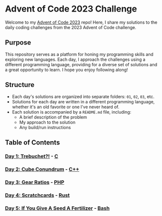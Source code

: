 # Advent of Code 2023 Challenge

Welcome to my [Advent of Code 2023](https://adventofcode.com/2023) repo! Here, I share my solutions to the daily coding challenges from the 2023 Advent of Code challenge.

## Purpose

This repository serves as a platform for honing my programming skills and exploring new languages. Each day, I approach the challenges using a different programming language, providing for a diverse set of solutions and a great opportunity to learn. I hope you enjoy following along!

## Structure

- Each day's solutions are organized into separate folders: `01`, `02`, `03`, etc.
- Solutions for each day are written in a different programming language, whether it's an old favorite or one I've never heard of.
- Each solution is accompanied by a `README.md` file, including:
    - A brief description of the problem
    - My approach to the solution
    - Any build/run instructions

## Table of Contents

### [Day 1: Trebuchet?!](./01/README.md) - [C](https://www.cprogramming.com/)

### [Day 2: Cube Conundrum](./02/README.md) - [C++](https://https://cplusplus.com/)

### [Day 3: Gear Ratios](./03/README.md) - [PHP](https://www.php.net/)

### [Day 4: Scratchcards](./04/README.md) - [Rust](https://www.rust-lang.org/)

### [Day 5: If You Give A Seed A Fertilizer](./05/README.md) - [Bash](https://www.gnu.org/software/bash/)

